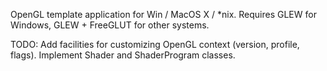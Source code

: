 OpenGL template application for Win / MacOS X / *nix.
Requires GLEW for Windows, GLEW + FreeGLUT for other systems.

TODO:
Add facilities for customizing OpenGL context (version, profile, flags).
Implement Shader and ShaderProgram classes.